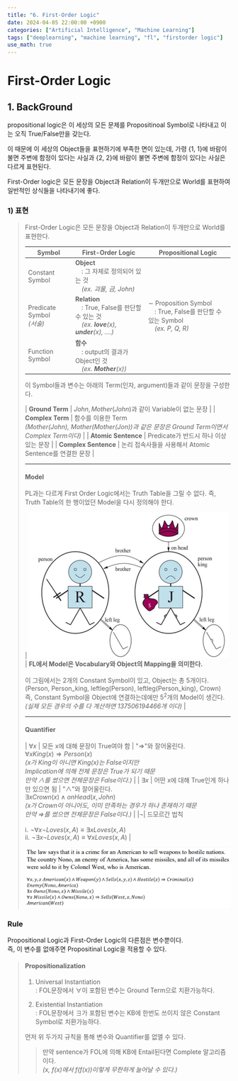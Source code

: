 ```yaml
---
title: "6. First-Order Logic"
date: 2024-04-05 22:00:00 +0900
categories: ["Artificial Intelligence", "Machine Learning"]
tags: ["deeplearning", "machine learning", "fl", "firstorder logic"]
use_math: true
---
```



# First-Order Logic

## 1. BackGround

propositional logic은 이 세상의 모든 문제를 Propositinoal Symbol로 나타내고 이는 오직 True/False만을 갖는다.

이 때문에 이 세상의 Object들을 표현하기에 부족한 면이 있는데, 가령 {1, 1}에 바람이 불면 주변에 함정이 있다는 사실과 {2, 2}에 바람이 불면 주변에 함정이 있다는 사실은 다르게 표현된다.

First-Order logic은 모든 문장을 Object과 Relation이 두개만으로 World를 표현하여 일반적인 상식들을 나타내기에 좋다.

### 1) 표현

> First-Order Logic은 모든 문장을 Object과 Relation이 두개만으로 World를 표현한다.
>
> | Symbol | First-Order Logic | Propositional Logic|
> | --- | --- | --- |
> | Constant Symbol | **Object**<br>　: 그 자체로 정의되어 있는 것<br>　_(ex. 괴물, 금, John)_ |  |
> | Predicate Symbol<br>_(서술)_ | **Relation**<br>　: True, False를 판단할 수 있는 것 <br>　_(ex. **love**(x), **under**(x), ....)_ | $\sim$ Proposition Symbol<br>　: True, False를 판단할 수 있는 Symbol<br>　_(ex. P, Q, R)_|
> | Function Symbol | **함수**<br>　: output의 결과가 Object인 것<br>　_(ex. **Mother**(x))_|
> 
> 이 Symbol들과 변수는 아래의 Term(인자, argument)들과 같이 문장을 구성한다.
>
> | **Ground Term** | $John, Mother(John)$과 같이 Variable이 없는 문장 |
> | **Complex Term** | 함수를 이용한 Term<br>_(Mother(John), Mother(Mother(Jon))과 같은 문장은 Ground Term이면서 Complex Term이다)_ |
> | **Atomic Sentence** | Predicate가 반드시 하나 이상 있는 문장 | 
> | **Complex Sentence** | 논리 접속사들을 사용해서 Atomic Sentence를 연결한 문장 |
>
> ---
> #### Model
>  
> PL과는 다르게 First Order Logic에서는 Truth Table을 그릴 수 없다. 즉, Truth Table의 한 행이었던 Model을 다시 정의해야 한다.
>
> | ![alt text](/assets/img/post/machine_learning/fl_model.png)| **FL에서 Model은 Vocabulary와 Object의 Mapping을 의미한다.**<br><br> 이 그림에서는 2개의 Constant Symbol이 있고, Object는 총 5개이다.<br>(Person, Person_king, leftleg(Person), leftleg(Person_king), Crown)<br>즉, Constant Symbol을 Object에 연결하는데에만 $5^2$개의 Model이 생긴다.<br> _(실제 모든 경우의 수를 다 계산하면 137506194466개 이다)_ |
> 
> ---
> #### Quantifier
>
> | $\forall x$ | 모든 x에 대해 문장이 True여야 함 | "$\Rightarrow$"와 잘어울린다.<br> $\forall x King(x) \Rightarrow Person(x)$<br>_($x$가 King이 아니면 $King(x)$는 False이지만<br> Implication에 의해 전체 문장은 True가 되기 때문<br> 만약 $\wedge$를 썼으면 전체문장은 False이다.)_ |
> | $\exists x$ | 어떤 x에 대해 True인게 하나만 있으면 됨 | "$\wedge$"와 잘어울린다.<br> $\exists x Crown(x) \wedge onHead(x, John)$<br>_(x가 Crown이 아니어도, 이미 만족하는 경우가 하나 존재하기 때문<br> 만약 $\Rightarrow$를 썼으면 전체문장은 False이다.)_ |
> |$\neg$| 드모르간 법칙<br><br>ⅰ. $\neg \forall x \neg Loves(x, A) \equiv \exists x Loves(x, A)$<br>ⅱ. $\neg \exists x \neg Loves(x, A) \equiv \forall x Loves(x, A)$ |
>
> ![alt text](/assets/img/post/machine_learning/quantifier_example.png)

### Rule

Propositional Logic과 First-Order Logic의 다른점은 변수뿐이다.<br>
즉, 이 변수를 없애주면 Propositinal Logic을 적용할 수 있다.

> #### Propositionalization
>
> 1. Universal Instantiation<br>
>   : FOL문장에서 $\forall$이 포함된 변수는 Ground Term으로 치환가능하다.
>
> 2. Existential Instantiation<br>
>   : FOL문장에서 $\exists$가 포함된 변수는 KB에 한번도 쓰이지 않은 Constant Symbol로 치환가능하다.
>
> 먼저 위 두가지 규칙을 통해 변수와 Quantifier를 없앨 수 있다.
>
>> 만약 sentence가 FOL에 의해 KB에 Entail된다면 Complete 알고리즘이다.<br>
>> _(x, f(x)에서 f(f(x))이렇게 무한하게 늘어날 수 있다.)_
>
